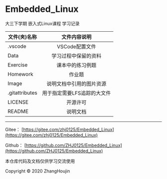 # Embedded_Linux

大三下学期 嵌入式Linux课程 学习记录

| 文件(夹)名称 | 文件内容说明 |
| ---------- | :-----: |
| .vscode | VSCode配置文件 |
| Data | 学习过程中保留的资料 |
| Exercise | 课本中的练习例题 |
| Homework | 作业题 |
| Image | 说明文档中引用的图片资源 |
| .gitattributes | 用于指定需要LFS追踪的大文件 |
| LICENSE | 开源许可 |
| README | 说明文档 |

---

Gitee： [https://gitee.com/zhj0125/Embedded_Linux](https://gitee.com/zhj0125/Embedded_Linux)

Github： [https://github.com/ZHJ0125/Embedded_Linux](https://github.com/ZHJ0125/Embedded_Linux)

本仓库代码及文档仅供学习交流使用

Copyright © 2020 ZhangHoujin

